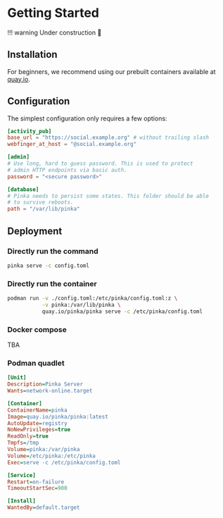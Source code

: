 # Getting Started

!!! warning
    Under construction 🚧

## Installation

For beginners, we recommend using our prebuilt containers available at
[quay.io](https://quay.io/repository/pinka/pinka).

## Configuration

The simplest configuration only requires a few options:

```toml
[activity_pub]
base_url = "https://social.example.org" # without trailing slash
webfinger_at_host = "@social.example.org"

[admin]
# Use long, hard to guess password. This is used to protect
# admin HTTP endpoints via basic auth.
password = "<secure password>"

[database]
# Pinka needs to persist some states. This folder should be able
# to survive reboots.
path = "/var/lib/pinka"
```

## Deployment

### Directly run the command

```bash
pinka serve -c config.toml
```

### Directly run the container

```bash
podman run -v ./config.toml:/etc/pinka/config.toml:z \
           -v pinka:/var/lib/pinka \
           quay.io/pinka/pinka serve -c /etc/pinka/config.toml
```

### Docker compose

TBA

### Podman quadlet

```ini
[Unit]
Description=Pinka Server
Wants=network-online.target

[Container]
ContainerName=pinka
Image=quay.io/pinka/pinka:latest
AutoUpdate=registry
NoNewPrivileges=true
ReadOnly=true
Tmpfs=/tmp
Volume=pinka:/var/pinka
Volume=/etc/pinka:/etc/pinka
Exec=serve -c /etc/pinka/config.toml

[Service]
Restart=on-failure
TimeoutStartSec=900

[Install]
WantedBy=default.target
```
